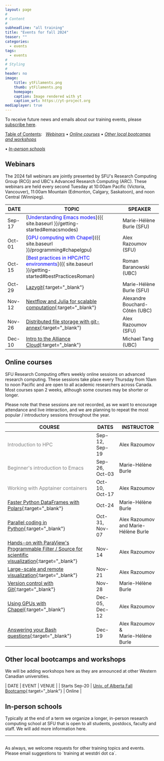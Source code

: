 ```yaml
---
layout: page
#
# Content
#
subheadline: "all training"
title: "Events for fall 2024"
teaser: ""
categories:
  - events
tags:
  - events
#
# Styling
#
header: no
image:
    title: ytFilaments.png
    thumb: ytFilaments.png
    homepage:
    caption: Image rendered with yt
    caption_url: https://yt-project.org
mediaplayer: true
---
```


<!-- deployment status https://github.com/WestGrid/trainingMaterials/actions -->

To receive future news and emails about our training events, please [subscribe here](/contact).

<!-- To receive future news and emails about the BC DRI Group and the Prairies DRI Group training events, please -->
<!-- [subscribe here](/contact). -->

<!-- Going forward, this new list will be our primary way to reach academic researchers in Western Canada (and -->
<!-- elsewhere). -->


[Table of Contents](#table-of-contents):
&nbsp;
[<em>Webinars</em>](#webinars)
• [<em>Online courses</em>](#online-courses)
• [<em>Other local bootcamps and workshops</em>](#bootcamps)
<!-- • [<em>Humanities and social sciences training</em>](#dh) -->
• [<em>In-person schools</em>](#schools)







## Webinars

<!-- BC DRI + Prairies DRI bi-weekly Research Computing webinars take place every second Tuesday at 10am Pacific / -->
<!-- 11pm Mountain / noon Central. -->

The 2024 fall webinars are jointly presented by SFU's Research Computing Group (RCG) and UBC's Advanced
Research Computing (ARC). These webinars are held every second Tuesday at 10:00am Pacific (Victoria,
Vancouver), 11:00am Mountain (Edmonton, Calgary, Saskatoon), and noon Central (Winnipeg).

<!-- Webinar registration will open in early September. -->

<!-- For *upcoming webinars*, click the linked title to see more details or to register. For *past -->
<!-- sessions*, click on the title to view recordings and slides. -->

| DATE | TOPIC | SPEAKER |
| ------------- | --------------- | ----------------- |
| Sep-17 | [<span style="color:blue">Understanding Emacs modes</span>]({{ site.baseurl }}/getting-started#emacsmodes) | Marie-Hélène Burle (SFU) |
| Oct-01 | [<span style="color:blue">GPU computing with Chapel</span>]({{ site.baseurl }}/programming#chapelgpu) | Alex Razoumov (SFU) |
| Oct-15 | [<span style="color:blue">Best practices in HPC/HTC environments</span>]({{ site.baseurl }}/getting-started#bestPracticesRoman) | Roman Baranowski (UBC) |
| Oct-29 | [Lazygit](https://docs.google.com/forms/d/e/1FAIpQLSea-jWCntBehGXOSTY5F1SMc4UWbXs01miDJG4QexQuY9caQQ/viewform){:target="_blank"} | Marie-Hélène Burle (SFU) |
| Nov-12 | [Nextflow and Julia for scalable computation](https://docs.google.com/forms/d/e/1FAIpQLScQ7DIJxVQ8ls5EMbsDkvl4rCEEOMs72KeAmlSDzsTCgu0dGw/viewform){:target="_blank"} | Alexandre Bouchard-Côtén (UBC) | <!-- Nextflow/Julia from Alex Bouchard's group (https://www.stat.ubc.ca/~bouchard) -->
| Nov-26 | [Distributed file storage with git-annex](https://docs.google.com/forms/d/e/1FAIpQLSf39aAo_VwIjo2NlEESXvIT7Mnw7lGNVn9LUus6SyPX-VdqfQ/viewform){:target="_blank"} | Alex Razoumov (SFU) |
| Dec-10 | [Intro to the Alliance Cloud](https://docs.google.com/forms/d/e/1FAIpQLSdrM0qq4OuYOL3M-ht1fKDijhZ1qVSRp3erRJP1KYN_DBdZWQ/viewform){:target="_blank"} | Michael Tang (UBC) |













<a name="courses"></a>
## Online courses

SFU Research Computing offers weekly online sessions on advanced research computing. These sessions take place
every Thursday from 10am to noon Pacific and are open to all academic researchers across Canada. Most courses
span 2 weeks, although some courses may be shorter or longer.

Please note that these sessions are not recorded, as we want to encourage attendance and live interaction, and
we are planning to repeat the most popular / introductory sessions throughout the year.

| COURSE | DATES | INSTRUCTOR |
| ------------- | --------------- | ----------------- |
| <span style="color:gray">Introduction to HPC</span> | Sep-12, Sep-19 | Alex Razoumov |
| <span style="color:gray">Beginner's introduction to Emacs</span> | Sep-26, Oct-03 | Marie-Hélène Burle |
| <span style="color:gray">Working with Apptainer containers</span> | Oct-10, Oct-17 | Alex Razoumov |
| [Faster Python DataFrames with Polars](https://docs.google.com/forms/u/1/d/e/1FAIpQLSfyj-x6WZkSW2bncmh-HpMqNoVk_3-FJYrhRHFiLEHMdCNWGA/viewform){:target="_blank"} | Oct-24 | Marie-Hélène Burle |
| [Parallel coding in Python](https://docs.google.com/forms/d/e/1FAIpQLScqmPkRp9cWkptrLSCkzAYKmkE6-5KkRHgV4I0ZLOIxbPsMUg/viewform){:target="_blank"} | Oct-31, Nov-07 | Alex Razoumov and Marie-Hélène Burle |
| [Hands-on with ParaView's Programmable Filter / Source for scientific visualization](https://docs.google.com/forms/d/e/1FAIpQLSe3diF5xlhJgTUSHKmOZUfj0gIBtoTCtojH2-JwdGR5-mPYZA/viewform){:target="_blank"} | Nov-14 | Alex Razoumov | <!-- Marie out of town on vacation -->
| [Large-scale and remote visualization](https://docs.google.com/forms/d/e/1FAIpQLSc701ePjS986Li0J9nwaIqvkKhHoRnQWx8PThg34XtFgpTs4A/viewform){:target="_blank"} | Nov-21 | Alex Razoumov | <!-- Marie is teaching @BCCAI workshop Nov-{20,21} -->
| [Version control with Git](https://docs.google.com/forms/d/e/1FAIpQLSdSaSj75OtSM9D5X-UJ7eL3leWhu0wmS16By9pKHpAsyTXpPg/viewform){:target="_blank"} | Nov-28 | Marie-Hélène Burle |
| [Using GPUs with Chapel](https://docs.google.com/forms/d/e/1FAIpQLSeFYsFasTaEu_6SAAI-zRnHdowX9LQEHnWR91BRxS0rYpUpiQ/viewform){:target="_blank"} | Dec-05, Dec-12 | Alex Razoumov | <!-- set up vGPUs on Arbutus or Beluga -->
| [Answering your Bash questions](https://docs.google.com/forms/d/e/1FAIpQLSf9fHRoHS0uXujB2Swtuj2Pn7d8M6YPnPYeYZWaNGxazrNnVQ/viewform){:target="_blank"} | Dec-19 | Alex Razoumov &<br> Marie-Hélène Burle | <!-- bring your own questions and problems or pick from our course; create a google form in advance -->




<!-- Alex to look at regression from scratch in JAX + Flax -->












<a name="bootcamps"></a>
## Other local bootcamps and workshops

We will be adding workshops here as they are announced at other Western Canadian universities.

| DATE | EVENT | VENUE |
| Starts Sep-20 | [Univ. of Alberta Fall Bootcamp](https://www.ualberta.ca/en/information-services-and-technology/news/2024/fall-research-computing-bootcamp-2024.html){:target="_blank"} | Online |







<a name="schools"></a>
## In-person schools

Typically at the end of a term we organize a longer, in-person research computing school at SFU that is open
to all students, postdocs, faculty and staff. We will add more information here.







---

<br>
As always, we welcome requests for other training topics and events. Please email suggestions to `training at
westdri dot ca`.

<!-- [text](link){:target="_blank"} -->
